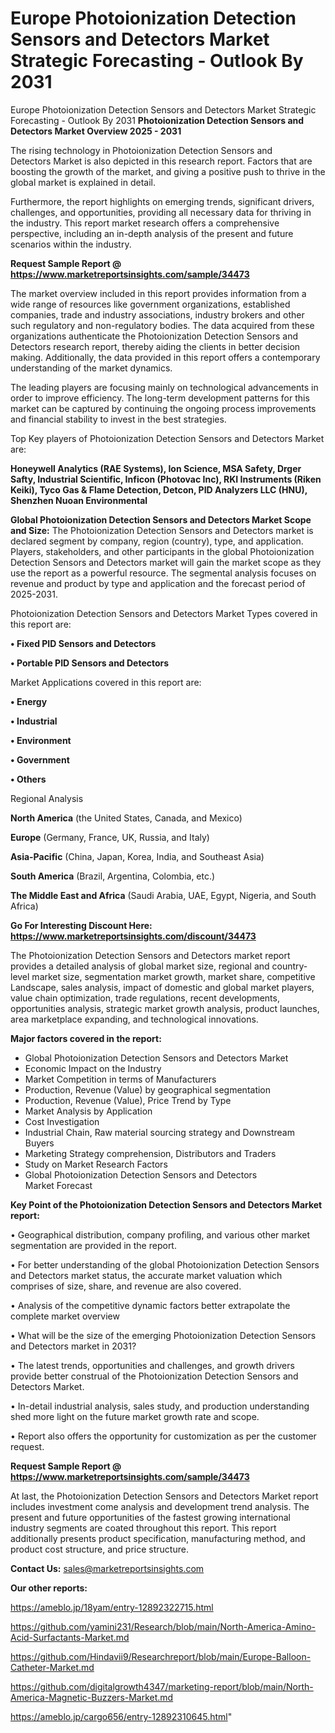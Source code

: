 # Europe Photoionization Detection Sensors and Detectors Market Strategic Forecasting - Outlook By 2031
 Europe Photoionization Detection Sensors and Detectors Market Strategic Forecasting - Outlook By 2031
<Strong> Photoionization Detection Sensors and Detectors Market Overview 2025 - 2031</strong>

The rising technology in Photoionization Detection Sensors and Detectors Market is also depicted in this research report. Factors that are boosting the growth of the market, and giving a positive push to thrive in the global market is explained in detail.

Furthermore, the report highlights on emerging trends, significant drivers, challenges, and opportunities, providing all necessary data for thriving in the industry. This report market research offers a comprehensive perspective, including an in-depth analysis of the present and future scenarios within the industry.

<strong>Request Sample Report @ <a href=https://www.marketreportsinsights.com/sample/34473>https://www.marketreportsinsights.com/sample/34473</a></strong>

The market overview included in this report provides information from a wide range of resources like government organizations, established companies, trade and industry associations, industry brokers and other such regulatory and non-regulatory bodies. The data acquired from these organizations authenticate the Photoionization Detection Sensors and Detectors research report, thereby aiding the clients in better decision making. Additionally, the data provided in this report offers a contemporary understanding of the market dynamics.

The leading players are focusing mainly on technological advancements in order to improve efficiency. The long-term development patterns for this market can be captured by continuing the ongoing process improvements and financial stability to invest in the best strategies.

Top Key players of Photoionization Detection Sensors and Detectors Market are:

<strong>Honeywell Analytics (RAE Systems), Ion Science, MSA Safety, Drger Safty, Industrial Scientific, Inficon (Photovac Inc), RKI Instruments (Riken Keiki), Tyco Gas & Flame Detection, Detcon, PID Analyzers LLC (HNU), Shenzhen Nuoan Environmental</strong>

<strong><b>Global Photoionization Detection Sensors and Detectors Market Scope and Size:</b></strong>
The Photoionization Detection Sensors and Detectors market is declared segment by company, region (country), type, and application. Players, stakeholders, and other participants in the global Photoionization Detection Sensors and Detectors market will gain the market scope as they use the report as a powerful resource. The segmental analysis focuses on revenue and product by type and application and the forecast period of 2025-2031.

Photoionization Detection Sensors and Detectors Market Types covered in this report are:

<strong>•  Fixed PID Sensors and Detectors

•  Portable PID Sensors and Detectors</strong>

Market Applications covered in this report are:

<strong>•  Energy

•  Industrial

•  Environment

•  Government

•  Others</strong> 

Regional Analysis

<strong>North America</strong> (the United States, Canada, and Mexico)

<strong>Europe</strong> (Germany, France, UK, Russia, and Italy)

<strong>Asia-Pacific</strong> (China, Japan, Korea, India, and Southeast Asia)

<strong>South America</strong> (Brazil, Argentina, Colombia, etc.)

<strong>The Middle East and Africa</strong> (Saudi Arabia, UAE, Egypt, Nigeria, and South Africa)

<strong>Go For Interesting Discount Here: <a href=https://www.marketreportsinsights.com/discount/34473>https://www.marketreportsinsights.com/discount/34473</a></strong>

The Photoionization Detection Sensors and Detectors market report provides a detailed analysis of global market size, regional and country-level market size, segmentation market growth, market share, competitive Landscape, sales analysis, impact of domestic and global market players, value chain optimization, trade regulations, recent developments, opportunities analysis, strategic market growth analysis, product launches, area marketplace expanding, and technological innovations.

<strong><b>Major factors covered in the report:</b></strong>
<ul>
  <li>Global Photoionization Detection Sensors and Detectors Market </li>
  <li>Economic Impact on the Industry</li>
  <li>Market Competition in terms of Manufacturers</li>
  <li>Production, Revenue (Value) by geographical segmentation</li>
  <li>Production, Revenue (Value), Price Trend by Type</li>
  <li>Market Analysis by Application</li>
  <li>Cost Investigation</li>
  <li>Industrial Chain, Raw material sourcing strategy and Downstream Buyers</li>
  <li>Marketing Strategy comprehension, Distributors and Traders</li>
  <li>Study on Market Research Factors</li>
  <li>Global Photoionization Detection Sensors and Detectors Market Forecast</li>
</ul>

<strong><b>Key Point of the Photoionization Detection Sensors and Detectors Market report:</b></strong>

• Geographical distribution, company profiling, and various other market segmentation are provided in the report.

• For better understanding of the global Photoionization Detection Sensors and Detectors market status, the accurate market valuation which comprises of size, share, and revenue are also covered.

• Analysis of the competitive dynamic factors better extrapolate the complete market overview

• What will be the size of the emerging Photoionization Detection Sensors and Detectors market in 2031?

• The latest trends, opportunities and challenges, and growth drivers provide better construal of the Photoionization Detection Sensors and Detectors Market.

• In-detail industrial analysis, sales study, and production understanding shed more light on the future market growth rate and scope.

• Report also offers the opportunity for customization as per the customer request.

<strong>Request Sample Report @ <a href=https://www.marketreportsinsights.com/sample/34473>https://www.marketreportsinsights.com/sample/34473</a></strong>

At last, the Photoionization Detection Sensors and Detectors Market report includes investment come analysis and development trend analysis. The present and future opportunities of the fastest growing international industry segments are coated throughout this report. This report additionally presents product specification, manufacturing method, and product cost structure, and price structure.

<strong>Contact Us:</strong>
sales@marketreportsinsights.com

<strong>Our other reports:</strong>

<a href=https://ameblo.jp/18yam/entry-12892322715.html>https://ameblo.jp/18yam/entry-12892322715.html</a>

<a href=https://github.com/yamini231/Research/blob/main/North-America-Amino-Acid-Surfactants-Market.md>https://github.com/yamini231/Research/blob/main/North-America-Amino-Acid-Surfactants-Market.md</a>

<a href=https://github.com/Hindavii9/Researchreport/blob/main/Europe-Balloon-Catheter-Market.md>https://github.com/Hindavii9/Researchreport/blob/main/Europe-Balloon-Catheter-Market.md</a>

<a href=https://github.com/digitalgrowth4347/marketing-report/blob/main/North-America-Magnetic-Buzzers-Market.md>https://github.com/digitalgrowth4347/marketing-report/blob/main/North-America-Magnetic-Buzzers-Market.md</a>

<a href=https://ameblo.jp/cargo656/entry-12892310645.html>https://ameblo.jp/cargo656/entry-12892310645.html</a>"
